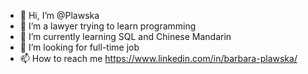 - 👋 Hi, I’m @Plawska
- 👀 I’m a lawyer trying to learn programming
- 🌱 I’m currently learning SQL and Chinese Mandarin
- 💞️ I’m looking for full-time job
- 📫 How to reach me https://www.linkedin.com/in/barbara-plawska/

<!---
Plawska/Plawska is a ✨ special ✨ repository because its `README.md` (this file) appears on your GitHub profile.
You can click the Preview link to take a look at your changes.
--->
